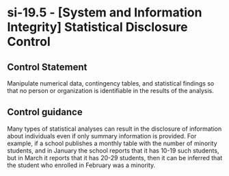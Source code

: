 # si-19.5 - \[System and Information Integrity\] Statistical Disclosure Control

## Control Statement

Manipulate numerical data, contingency tables, and statistical findings so that no person or organization is identifiable in the results of the analysis.

## Control guidance

Many types of statistical analyses can result in the disclosure of information about individuals even if only summary information is provided. For example, if a school publishes a monthly table with the number of minority students, and in January the school reports that it has 10-19 such students, but in March it reports that it has 20-29 students, then it can be inferred that the student who enrolled in February was a minority.
